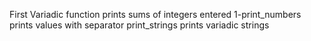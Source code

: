 First Variadic function prints sums of integers entered
1-print_numbers prints values with separator
print_strings prints variadic strings
